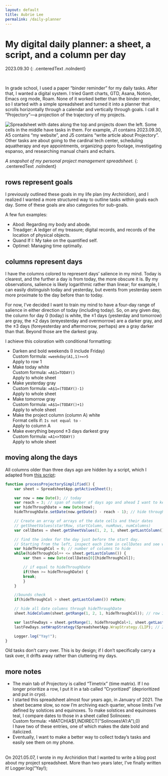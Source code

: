 ```yaml
---
layout: default
title: Aubrie Lee
permalink: /daily-planner
---
```

# My digital daily planner: a sheet, a script, and a column per day

2023.09.30
{: .centeredText .noIndent}

<br>

In grade school, I used a paper “binder reminder” for my daily tasks. After that, I wanted a digital system. I tried Gantt charts, GTD, Asana, Notion, Emacs org mode, Roam. None of it worked better than the binder reminder, so I started with a simple spreadsheet and turned it into a planner that scrolls horizontally through a calendar and vertically through goals. I call it “Projectory”—a projection of the trajectory of my projects.

<div class="articleImageContainer">
<img src='/media/projectory-timetrix.png' alt='Spreadsheet with dates along the top and projects down the left. Some cells in the middle have tasks in them. For example, J1 contains 2023.09.30, A5 contains “my website”, and J5 contains “write article about Projectory”. Other tasks are about going to the cardinal tech center, scheduling aquatherapy and eye appointments, organizing gopro footage, investigating espanso, and researching manual chairs and echairs.' class='articleImage'>
</div>

_A snapshot of my personal project management spreadsheet._
{: .centeredText .noIndent}

## rows represent goals

I previously outlined these goals in my life plan (my Archiridion), and I realized I wanted a more structured way to outline tasks within goals each day. Some of these goals are also categories for sub-goals.

A few fun examples:
* Abod: Regarding my body and abode.
* Treadger: A ledger of my treasure; digital records, and records of the location of physical objects.
* Quand If I: My take on the quantified self.
* Optimel: Managing time optimally.

## columns represent days

I have the columns colored to represent days’ salience in my mind. Today is clearest, and the further a day is from today, the more obscure it is. By my observations, salience is likely logarithmic rather than linear; for example, I can easily distinguish today and yesterday, but events from yesterday seem more proximate to the day before than to today.

For now, I’ve decided I want to train my mind to have a four-day range of salience in either direction of today (including today). So, on any given day, the column for day 0 (today) is white, the ±1 days (yesterday and tomorrow) are gray, the ±2 days (ereyesterday and overmorrow) are a darker gray, and the ±3 days (foreyesterday and aftermorrow, perhaps) are a gray darker than that. Beyond those are the darkest gray. 

I achieve this coloration with conditional formatting:

* Darken and bold weekends (I include Friday) <br>
Custom formula: `=weekday(A1,1)>=>5`  <br>
Apply to row 1
* Make today white  <br>
Custom formula: `=A$1=TODAY()` <br>
Apply to whole sheet
* Make yesterday gray  <br>
Custom formula: `=A$1=(TODAY()-1)`  <br>
Apply to whole sheet
* Make tomorrow gray  <br>
Custom formula: `=A$1=(TODAY()+1)`  <br>
Apply to whole sheet
* Make the project column (column A) white  <br>
Format cells if: `Is not equal to` `-`  <br>
Apply to column A
* Make everything beyond ±3 days darkest gray  <br>
Custom formula: `=A1<>TODAY()`  <br>
Apply to whole sheet

## moving along the days
All columns older than three days ago are hidden by a script, which I adapted from [this script](https://stackoverflow.com/questions/35208357/google-sheets-hiding-columns-based-on-date-in-row-1):

```js
function processProjectorySimplified() {
    var sheet = SpreadsheetApp.getActiveSheet();

    var now = new Date(); // today
    var reach = 3; // span of number of days ago and ahead I want to keep salient; 3 days ago is day before ereyesterday
    var hideThroughDate = new Date(now);
    hideThroughDate.setDate(now.getDate() - reach - 1); // hide through day before reach date, show from reach date onward

    // Create an array of arrays of the date cells and their dates
    // getSheetValues(startRow, startColumn, numRows, numColumns)
    var cellDates = sheet.getSheetValues(1, 2, 1, sheet.getLastColumn()); // All dates in the spreadsheet in row 1

    // find the index for the day just before the start day.
    // Starting from the left, inspect each item in cellDates and see whether it's the start day.
    var hideThroughCol = 0; // number of columns to hide
    while(hideThroughCol++ <= sheet.getLastColumn()) {
        var then = new Date(cellDates[0][hideThroughCol]);

        // if equal to hideThroughDate
        if(then >= hideThroughDate) {
        break;
        }
    }

    //bounds check
    if(hideThroughCol > sheet.getLastColumn()) return;

    // hide all date columns through hideThroughDate
    sheet.hideColumn(sheet.getRange(1, 2, 1, hideThroughCol)); // row 1, column B, for one row, for number of columns defined by hideThroughCol

    var lastFewDays = sheet.getRange(1, hideThroughCol+1, sheet.getLastRow(), reach+1); // add 1 to hideThroughCol to push past project column (column A); add 1 to reach to include last column hidden
    lastFewDays.setWrapStrategy(SpreadsheetApp.WrapStrategy.CLIP); // 2021.08.28 set text wrapping to clip for days before today

    Logger.log("Yay!");
}

```

Old tasks don’t carry over. This is by design; if I don’t specifically carry a task over, it drifts away rather than cluttering my days.

## more notes

* The main tab of Projectory is called “Timetrix” (time matrix). If I no longer prioritize a row, I put it in a tab called “Cryoritized” (deprioritized and put in cryo).
* I started this spreadsheet almost four years ago, in January of 2021. The sheet became slow, so now I’m archiving each quarter, whose limits I’ve defined by solstices and equinoxes. To make solstices and equinoxes teal, I compare dates to those in a sheet called Solinoxes: <br>
Custom formula: =MATCH(A$1,INDIRECT("Solinoxes!A1:A"),0) <br>
I hav​​e two of these entries, one of which makes the date bold and italicized.
* Eventually, I want to make a better way to collect today’s tasks and easily see them on my phone.

<br>
On 2021.05.07, I wrote in my Archiridion that I wanted to write a blog post about my project spreadsheet. More than two years later, I’ve finally written it! Logger.log(“Yay!);
